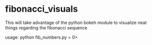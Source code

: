 # fibonacci_visuals
This will take advantage of the python bokeh module to visualize neat things regarding the fibonacci sequence

usage: python fib_numbers.py <integer >= 0>

